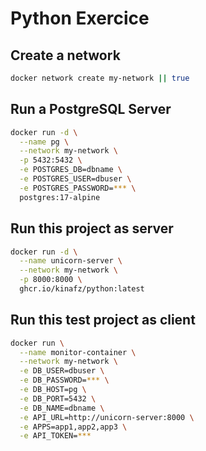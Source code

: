 # Python Exercice

## Create a network

```bash
docker network create my-network || true
```

## Run a PostgreSQL Server

```bash
docker run -d \
  --name pg \
  --network my-network \
  -p 5432:5432 \
  -e POSTGRES_DB=dbname \
  -e POSTGRES_USER=dbuser \
  -e POSTGRES_PASSWORD=*** \
  postgres:17-alpine
```

## Run this project as server

```bash
docker run -d \
  --name unicorn-server \
  --network my-network \
  -p 8000:8000 \
  ghcr.io/kinafz/python:latest
```

## Run this test project as client

```bash
docker run \
  --name monitor-container \
  --network my-network \
  -e DB_USER=dbuser \
  -e DB_PASSWORD=*** \
  -e DB_HOST=pg \
  -e DB_PORT=5432 \
  -e DB_NAME=dbname \
  -e API_URL=http://unicorn-server:8000 \
  -e APPS=app1,app2,app3 \
  -e API_TOKEN=*** 
```